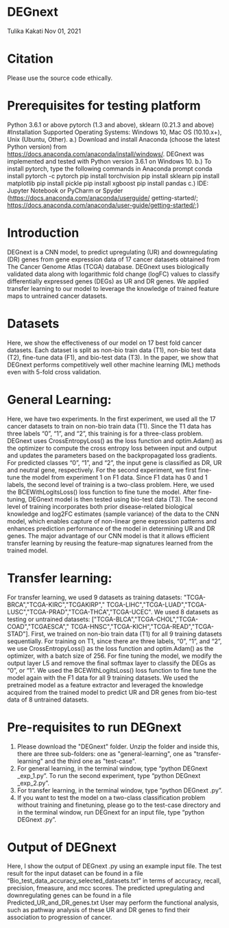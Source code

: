 # DEGnext
Tulika Kakati
Nov 01, 2021
# Citation
Please use the source code ethically.
# Prerequisites for testing platform
Python 3.6.1 or above
pytorch (1.3 and above), sklearn (0.21.3 and above)
#Installation
Supported Operating Systems: Windows 10, Mac OS (10.10.x+), Unix (Ubuntu, Other).
a.) Download and install Anaconda (choose the latest Python version) from
https://docs.anaconda.com/anaconda/install/windows/. DEGnext was implemented and tested
with Python version 3.6.1 on Windows 10.
b.) To install pytorch, type the following commands in Anaconda prompt
conda install pytorch -c pytorch
pip install torchvision
pip install sklearn
pip install matplotlib
pip install pickle
pip install xgboost
pip install pandas
c.) IDE: Jupyter Notebook or PyCharm or Spyder (https://docs.anaconda.com/anaconda/userguide/
getting-started/; https://docs.anaconda.com/anaconda/user-guide/getting-started/;)
# Introduction
DEGnext is a CNN model, to predict upregulating (UR) and downregulating (DR) genes from gene
expression data of 17 cancer datasets obtained from The Cancer Genome Atlas (TCGA) database.
DEGnext uses biologically validated data along with logarithmic fold change (logFC) values to classify
differentially expressed genes (DEGs) as UR and DR genes. We applied transfer learning to our model
to leverage the knowledge of trained feature maps to untrained cancer datasets.
# Datasets
Here, we show the effectiveness of our model on 17 best fold cancer datasets. Each dataset is split
as non-bio train data (T1), non-bio test data (T2), fine-tune data (F1), and bio-test data (T3).
In the paper, we show that DEGnext performs competitively well other machine learning (ML)
methods even with 5-fold cross validation.
# General Learning:
Here, we have two experiments.
In the first experiment, we used all the 17 cancer datasets to train on non-bio train data (T1). Since
the T1 data has three labels “0”, “1”, and “2”, this training is for a three-class problem. DEGnext
uses CrossEntropyLoss() as the loss function and optim.Adam() as the optimizer to compute the
cross entropy loss between input and output and updates the parameters based on the
backpropagated loss gradients. For predicted classes “0”, “1”, and “2”, the input gene is classified
as DR, UR and neutral gene, respectively.
For the second experiment, we first fine-tune the model from experiment 1 on F1 data. Since F1
data has 0 and 1 labels, the second level of training is a two-class problem. Here, we used the
BCEWithLogitsLoss() loss function to fine tune the model. After fine-tuning, DEGnext model is then
tested using bio-test data (T3). The second level of training incorporates both prior disease-related
biological knowledge and log2FC estimates (sample variance) of the data to the CNN model, which
enables capture of non-linear gene expression patterns and enhances prediction performance of the
model in determining UR and DR genes. The major advantage of our CNN model is that it allows
efficient transfer learning by reusing the feature-map signatures learned from the trained model.
# Transfer learning:
For transfer learning, we used 9 datasets as training datasets: "TCGA-BRCA","TCGA-KIRC","TCGAKIRP","
TCGA-LIHC","TCGA-LUAD","TCGA-LUSC","TCGA-PRAD","TCGA-THCA","TCGA-UCEC". We used
8 datasets as testing or untrained datasets: ["TCGA-BLCA","TCGA-CHOL","TCGA-COAD","TCGAESCA","
TCGA-HNSC","TCGA-KICH","TCGA-READ","TCGA-STAD"]. First, we trained on non-bio train
data (T1) for all 9 training datasets sequentially. For training on T1, since there are three labels, “0”,
“1”, and “2”, we use CrossEntropyLoss() as the loss function and optim.Adam() as the optimizer,
with a batch size of 256. For fine tuning the model, we modify the output layer L5 and remove the
final softmax layer to classify the DEGs as “0”, or “1”. We used the BCEWithLogitsLoss() loss
function to fine tune the model again with the F1 data for all 9 training datasets. We used the
pretrained model as a feature extractor and leveraged the knowledge acquired from the trained
model to predict UR and DR genes from bio-test data of 8 untrained datasets.
# Pre-requisites to run DEGnext
1. Please download the "DEGnext" folder. Unzip the folder and inside this, there are three sub-folders: one as "general-learning", one as
"transfer-learning" and the third one as "test-case".
3. For general learning, in the terminal window, type “python DEGnext _exp_1.py”. To run the second experiment, type “python
DEGnext _exp_2.py”.
4. For transfer learning, in the terminal window, type “python DEGnext .py”.
5. If you want to test the model on a two-class classification problem without training and finetuning,
please go to the test-case directory and in the terminal window, run DEGnext for an input file, type “python DEGnext .py”.
# Output of DEGnext
Here, I show the output of DEGnext .py using an example input file.
The test result for the input dataset can be found in a file
“Bio_test_data_accuracy_selected_datasets.txt” in terms of accuracy, recall, precision, fmeasure,
and mcc scores.
The predicted upregulating and downregulating genes can be found in a file
Predicted_UR_and_DR_genes.txt
User may perform the functional analysis, such as pathway analysis of these UR and DR genes to find
their association to progression of cancer.
